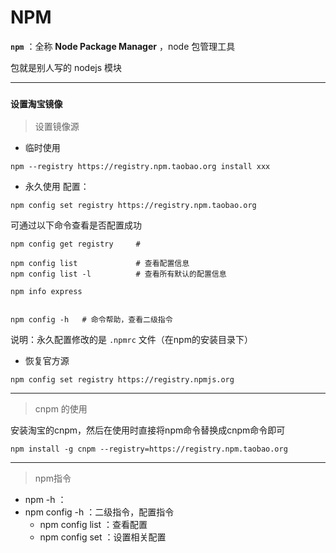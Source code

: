 # NPM

**`npm`** ：全称 **Node Package Manager** ，node 包管理工具

包就是别人写的 nodejs 模块

---

### `设置淘宝镜像`

> 设置镜像源

- 临时使用
```shell
npm --registry https://registry.npm.taobao.org install xxx
```

- 永久使用
配置：
```shell
npm config set registry https://registry.npm.taobao.org
```
可通过以下命令查看是否配置成功

```shell
npm config get registry     # 

npm config list             # 查看配置信息
npm config list -l          # 查看所有默认的配置信息

npm info express
```

```shell

npm config -h   # 命令帮助，查看二级指令

```

说明：永久配置修改的是 `.npmrc` 文件（在npm的安装目录下）

- 恢复官方源
```shell
npm config set registry https://registry.npmjs.org
```
---

> cnpm 的使用

安装淘宝的cnpm，然后在使用时直接将npm命令替换成cnpm命令即可

```shell
npm install -g cnpm --registry=https://registry.npm.taobao.org
```

---

> npm指令
- npm -h ：
- npm config -h ：二级指令，配置指令
    - npm config list ：查看配置
    - npm config set ：设置相关配置